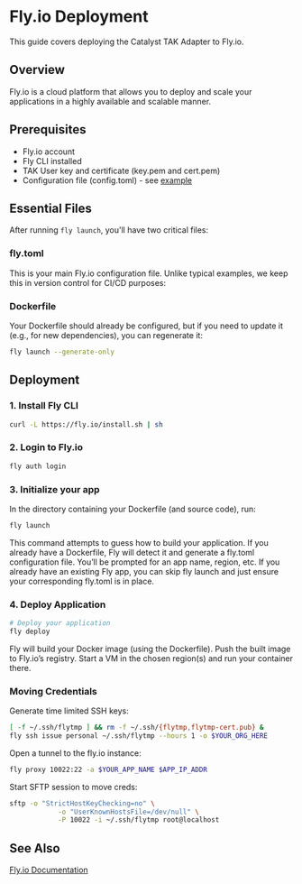 # Fly.io Deployment

This guide covers deploying the Catalyst TAK Adapter to Fly.io.

## Overview

Fly.io is a cloud platform that allows you to deploy and scale your applications in a highly available and scalable manner.

## Prerequisites

- Fly.io account
- Fly CLI installed
- TAK User key and certificate (key.pem and cert.pem)
- Configuration file (config.toml) - see [example](../../config.toml.example)

## Essential Files

After running `fly launch`, you'll have two critical files:

### fly.toml
This is your main Fly.io configuration file. Unlike typical examples, we keep this in version control for CI/CD purposes:

### Dockerfile
Your Dockerfile should already be configured, but if you need to update it (e.g., for new dependencies), you can regenerate it:

```bash
fly launch --generate-only
```

## Deployment

### 1. Install Fly CLI
```bash
curl -L https://fly.io/install.sh | sh
```

### 2. Login to Fly.io
```bash
fly auth login
```

### 3. Initialize your app 
In the directory containing your Dockerfile (and source code), run:
```bash
fly launch
```
This command attempts to guess how to build your application.
If you already have a Dockerfile, Fly will detect it and generate a fly.toml configuration file.
You’ll be prompted for an app name, region, etc. If you already have an existing Fly app, you can skip fly launch and just ensure your corresponding fly.toml is in place.


### 4. Deploy Application
```bash
# Deploy your application
fly deploy
```
Fly will build your Docker image (using the Dockerfile).
Push the built image to Fly.io’s registry.
Start a VM in the chosen region(s) and run your container there.

### Moving Credentials
Generate time limited SSH keys:
```bash
[ -f ~/.ssh/flytmp ] && rm -f ~/.ssh/{flytmp,flytmp-cert.pub} & 
fly ssh issue personal ~/.ssh/flytmp --hours 1 -o $YOUR_ORG_HERE
```

Open a tunnel to the fly.io instance:
```bash
fly proxy 10022:22 -a $YOUR_APP_NAME $APP_IP_ADDR 
```

Start SFTP session to move creds:
```bash
sftp -o "StrictHostKeyChecking=no" \
            -o "UserKnownHostsFile=/dev/null" \
            -P 10022 -i ~/.ssh/flytmp root@localhost
```

## See Also
[Fly.io Documentation](https://fly.io/docs)

